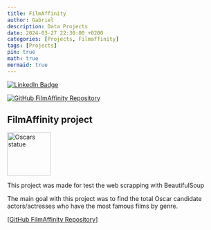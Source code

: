 ```yaml
---
title: FilmAffinity
author: Gabriel
description: Data Projects
date: 2024-03-27 22:30:00 +0200
categories: [Projects, Filmaffinity]
tags: [Projects]
pin: true
math: true
mermaid: true
---
```

[![LinkedIn Badge](https://img.shields.io/badge/LinkedIn-Profile-informational?style=flat&logo=linkedin&logoColor=white&color=0D76A8)](https://www.linkedin.com/in/braydon-coyer/)

[![GitHub FilmAffinity Repository](https://img.shields.io/badge/GitHub-100000?style=for-the-badge&logo=github&logoColor=white)](https://github.com/GabrielFersPin/FilmAfinnity-Project.git)

## FilmAffinity project

<a href="https://github.com/GabrielFersPin/FilmAfinnity-Project.git" target="_blank">
    <img align="center" src="https://images.pexels.com/photos/12282183/pexels-photo-12282183.jpeg?auto=compress&cs=tinysrgb&w=1260&h=750&dpr=2" alt="Oscars statue" height="100" />
</a>

This project was made for test the web scrapping with BeautifulSoup

The main goal with this project was to find the total Oscar candidate actors/actresses who have the most famous films by genre.

[[GitHub FilmAffinity Repository](https://github.com/GabrielFersPin/FilmAfinnity-Project.git)]
